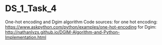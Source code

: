 # DS_1_Task_4
One-hot encoding and Dgim algorithm
Code sources: 
  for one hot encoding: https://www.askpython.com/python/examples/one-hot-encoding
  for Dgim: http://nathanlvzs.github.io/DGIM-Algorithm-and-Python-Implementation.html
